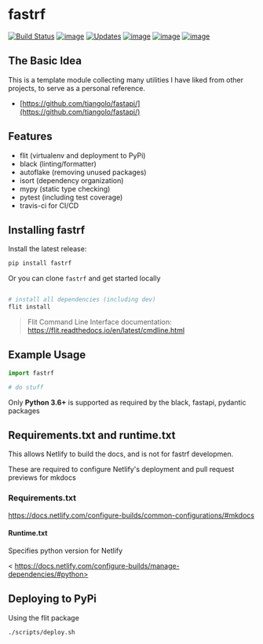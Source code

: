 # fastrf

[![Build Status](https://img.shields.io/travis/com/iancleary/fastrf/master.svg)](https://img.shields.io/travis/com/iancleary/fastrf)
[![image](https://img.shields.io/pypi/v/fastrf.svg)](https://pypi.org/project/fastrf/)
[![Updates](https://pyup.io/repos/github/iancleary/fastrf/shield.svg)](https://pyup.io/repos/github/iancleary/fastrf/)
[![image](https://img.shields.io/pypi/l/fastrf.svg)](https://pypi.org/project/fastrf/)
[![image](https://img.shields.io/pypi/pyversions/fastrf.svg)](https://pypi.org/project/fastrf/)
[![image](https://img.shields.io/github/contributors/iancleary/fastrf.svg)](https://github.com/iancleary/fastrf/graphs/contributors)

## The Basic Idea

This is a template module collecting many utilities I have liked from other projects, to serve as a personal reference.
- [https://github.com/tiangolo/fastapi/](https://github.com/tiangolo/fastapi/)

## Features

- flit (virtualenv and deployment to PyPi)
- black (linting/formatter)
- autoflake (removing unused packages)
- isort (dependency organization)
- mypy (static type checking)
- pytest (including test coverage)
- travis-ci for CI/CD

## Installing fastrf

Install the latest release:

```bash
pip install fastrf
```

Or you can clone `fastrf` and get started locally

```bash

# install all dependencies (including dev)
flit install
```

> Flit Command Line Interface documentation:
> <https://flit.readthedocs.io/en/latest/cmdline.html>

## Example Usage

```python
import fastrf

# do stuff
```

Only **Python 3.6+** is supported as required by the black, fastapi, pydantic packages

## Requirements.txt and runtime.txt

This allows Netlify to build the docs, and is not for fastrf developmen.

These are required to configure Netlify's deployment and pull request previews for mkdocs

### Requirements.txt

<https://docs.netlify.com/configure-builds/common-configurations/#mkdocs>

#### Runtime.txt

Specifies python version for Netlify

< https://docs.netlify.com/configure-builds/manage-dependencies/#python>

## Deploying to PyPi

Using the flit package

```bash
./scripts/deploy.sh
```
